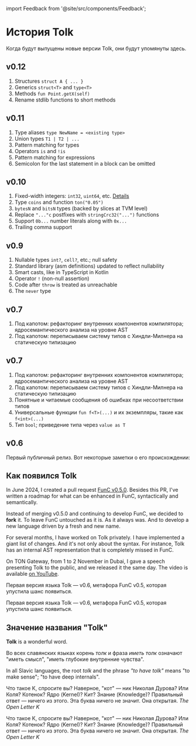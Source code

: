import Feedback from '@site/src/components/Feedback';

# История Tolk

Когда будут выпущены новые версии Tolk, они будут упомянуты здесь.

## v0.12

1. Structures `struct A { ... }`
2. Generics `struct<T>` and `type<T>`
3. Methods `fun Point.getX(self)`
4. Rename stdlib functions to short methods

## v0.11

1. Type aliases `type NewName = <existing type>`
2. Union types `T1 | T2 | ...`
3. Pattern matching for types
4. Operators `is` and `!is`
5. Pattern matching for expressions
6. Semicolon for the last statement in a block can be omitted

## v0.10

1. Fixed-width integers: `int32`, `uint64`, etc. [Details](https://github.com/ton-blockchain/ton/pull/1559)
2. Type `coins` and function `ton("0.05")`
3. `bytesN` and `bitsN` types (backed by slices at TVM level)
4. Replace `"..."c` postfixes with `stringCrc32("...")` functions
5. Support `0b...` number literals along with `0x...`
6. Trailing comma support

## v0.9

1. Nullable types `int?`, `cell?`, etc.; null safety
2. Standard library (asm definitions) updated to reflect nullability
3. Smart casts, like in TypeScript in Kotlin
4. Operator `!` (non-null assertion)
5. Code after `throw` is treated as unreachable
6. The `never` type

## v0.7

1. Под капотом: рефакторинг внутренних компонентов компилятора; ядро ​​семантического анализа на уровне AST
2. Под капотом: переписываем систему типов с Хиндли-Милнера на статическую типизацию

## v0.7

1. Под капотом: рефакторинг внутренних компонентов компилятора; ядро ​​семантического анализа на уровне AST
2. Под капотом: переписываем систему типов с Хиндли-Милнера на статическую типизацию
3. Понятные и читаемые сообщения об ошибках при несоответствии типов
4. Универсальные функции `fun f<T>(...)` и их экземпляры, такие как `f<int>(...)`
5. Тип `bool`; приведение типа через `value as T`

## v0.6

Первый публичный релиз. Вот некоторые заметки о его происхождении:

## Как появился Tolk

In June 2024, I created a pull request [FunC v0.5.0](https://github.com/ton-blockchain/ton/pull/1026).
Besides this PR, I've written a roadmap for what can be enhanced in FunC, syntactically and semantically.

Instead of merging v0.5.0 and continuing to develop FunC, we decided to **fork** it.
To leave FunC untouched as it is. As it always was. And to develop a new language driven by a fresh and new name.

For several months, I have worked on Tolk privately. I have implemented a giant list of changes.
And it's not only about the syntax. For instance, Tolk has an internal AST representation that is completely missed in FunC.

On TON Gateway, from 1 to 2 November in Dubai, I gave a speech presenting Tolk to the public, and we released it the same day.
The video is available [on YouTube](https://www.youtube.com/watch?v=Frq-HUYGdbI).

Первая версия языка Tolk — v0.6, метафора FunC v0.5, которая упустила шанс появиться.

Первая версия языка Tolk — v0.6, метафора FunC v0.5, которая упустила шанс появиться.

## Значение названия "Tolk"

**Tolk** is a wonderful word.

Во всех славянских языках корень *толк* и фраза *иметь толк* означают "иметь смысл", "иметь глубокие внутренние чувства".

In all Slavic languages, the root *tolk* and the phrase *"to have tolk"* means "to make sense"; "to have deep internals".

Что такое К, спросите вы? Наверное, "кот" — ник Николая Дурова? Или Коля? Котенок? Ядро (Kernel)? Кит? Знание (Knowledge)?
Правильный ответ — ничего из этого. Эта буква ничего не значит. Она открытая.
*The Open Letter K*

Что такое К, спросите вы? Наверное, "кот" — ник Николая Дурова? Или Коля? Котенок? Ядро (Kernel)? Кит? Знание (Knowledge)?
Правильный ответ — ничего из этого. Эта буква ничего не значит. Она открытая.
*The Open Letter K*

<Feedback />

